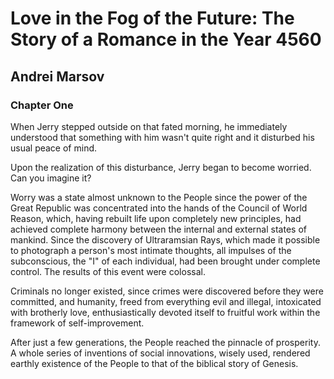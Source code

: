 # Love in the Fog of the Future: The Story of a Romance in the Year 4560

## Andrei Marsov

### Chapter One

When Jerry stepped outside on that fated morning, he immediately understood that something with him wasn't quite right and it disturbed his usual peace of mind.

Upon the realization of this disturbance, Jerry began to become worried. Can you imagine it?

Worry was a state almost unknown to the People since the power of the Great Republic was concentrated into the hands of the Council of World Reason, which, having rebuilt life upon completely new principles, had achieved complete harmony between the internal and external states of mankind. Since the discovery of Ultraramsian Rays, which made it possible to photograph a person's most intimate thoughts, all impulses of the subconscious, the "I" of each individual, had been brought under complete control. The results of this event were colossal.

Criminals no longer existed, since crimes were discovered before they were committed, and humanity, freed from everything evil and illegal, intoxicated with brotherly love, enthusiastically devoted itself to fruitful work within the framework of self-improvement.

After just a few generations, the People reached the pinnacle of prosperity. A whole series of inventions of social innovations, wisely used, rendered earthly existence of the People to that of the biblical story of Genesis. 